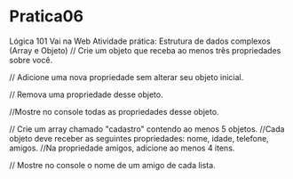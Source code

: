# Pratica06
Lógica 101
Vai na Web
Atividade prática: Estrutura de dados complexos (Array e Objeto)
// Crie um objeto que receba ao menos três propriedades sobre você.

// Adicione uma nova propriedade sem alterar seu objeto inicial.

// Remova uma propriedade desse objeto.

//Mostre no console todas as propriedades desse objeto.

// Crie um array  chamado "cadastro" contendo ao menos 5 objetos. 
//Cada objeto deve receber as seguintes propriedades: nome,  idade,  telefone, amigos. 
//Na propriedade amigos, adicione ao menos 4 itens.

// Mostre no console o nome de um amigo de cada lista.
